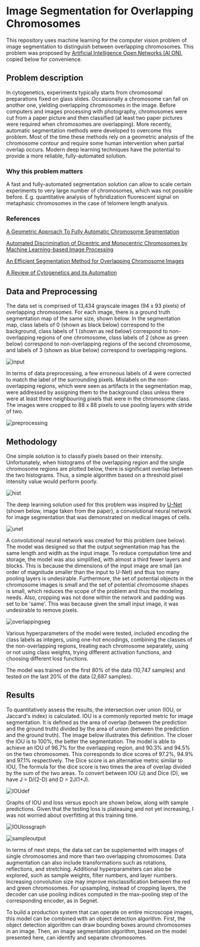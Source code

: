 # Image Segmentation for Overlapping Chromosomes

This repository uses machine learning for the computer vision problem of image segmentation to distinguish between overlapping chromosomes.  This problem was proposed by [Artificial Intelligence Open Networks (AI ON)](http://ai-on.org/projects/visual-segmentation-of-chromosomal-preparations.html), copied below for convenience.  

## Problem description

In cytogenetics, experiments typically starts from chromosomal preparations fixed on glass slides. Occasionally a chromosome can fall on another one, yielding overlapping chromosomes in the image. Before computers and images processing with photography, chromosomes were cut from a paper picture and then classified (at least two paper pictures were required when chromosomes are overlapping). More recently, automatic segmentation methods were developed to overcome this problem. Most of the time these methods rely on a geometric analysis of the chromosome contour and require some human intervention when partial overlap occurs. Modern deep learning techniques have the potential to provide a more reliable, fully-automated solution.

### Why this problem matters

A fast and fully-automated segmentation solution can allow to scale certain experiments to very large number of chromosomes, which was not possible before. E.g. quantitative analysis of hybridization fluorescent signal on metaphasic chromosomes in the case of telomere length analysis.

### References

[A Geometric Approach To Fully Automatic Chromosome Segmentation](https://arxiv.org/abs/1112.4164)

[Automated Discrimination of Dicentric and Monocentric Chromosomes by Machine Learning-based Image Processing](http://biorxiv.org/content/biorxiv/early/2016/01/19/037309.full.pdf) 

[An Efficient Segmentation Method for Overlapping Chromosome Images](http://research.ijcaonline.org/volume95/number1/pxc3894861.pdf)

[A Review of Cytogenetics and its Automation](http://www.scialert.net/qredirect.php?doi=jms.2007.1.18&linkid=pdf)

	
## Data and Preprocessing

The data set is comprised of 13,434 grayscale images (94 x 93 pixels) of overlapping chromosomes. For each image, there is a ground truth segmentation map of the same size, shown below. In the segmentation map, class labels of 0 (shown as black below) correspond to the background, class labels of 1 (shown as red below) correspond to non-overlapping regions of one chromosome, class labels of 2 (show as green below) correspond to non-overlapping regions of the second chromosome, and labels of 3 (shown as blue below) correspond to overlapping regions. 

![input](/images/input_segmentation.png)

In terms of data preprocessing, a few erroneous labels of 4 were corrected to match the label of the surrounding pixels. Mislabels on the non-overlapping regions, which were seen as artifacts in the segmentation map, were addressed by assigning them to the background class unless there were at least three neighbouring pixels that were in the chromosome class. The images were cropped to 88 x 88 pixels to use pooling layers with stride of two.

![preprocessing](/images/input_correction.png)
	
## Methodology

One simple solution is to classify pixels based on their intensity. Unfortunately, when histograms of the overlapping region and the single chromosome regions are plotted below, there is significant overlap between the two histograms. Thus, a simple algorithm based on a threshold pixel intensity value would perform poorly.

![hist](/images/histogram.png)

The deep learning solution used for this problem was inspired by [U-Net](https://arxiv.org/abs/1505.04597v1) (shown below, image taken from the paper), a convolutional neural network for image segmentation that was demonstrated on medical images of cells. 

![unet](/images/unet.png)

A convolutional neural network was created for this problem (see below). The model was designed so that the output segmentation map has the same length and width as the input image. To reduce computation time and storage, the model was also simplified, with almost a third fewer layers and blocks. This is because the dimensions of the input image are small (an order of magnitude smaller than the input to U-Net) and thus too many pooling layers is undesirable. Furthermore, the set of potential objects in the chromosome images is small and the set of potential chromosome shapes is small, which reduces the scope of the problem and thus the modeling needs. Also, cropping was not done within the network and padding was set to be 'same'. This was because given the small input image, it was undesirable to remove pixels. 

![overlappingseg](/images/overlapsegmentationnet.png)

Various hyperparameters of the model were tested, included encoding the class labels as integers, using one-hot encodings, combining the classes of the non-overlapping regions, treating each chromosome separately, using or not using class weights, trying different activation functions, and choosing different loss functions.

The model was trained on the first 80% of the data (10,747 samples) and tested on the last 20% of the data (2,687 samples).

## Results

To quantitatively assess the results, the intersection over union (IOU, or Jaccard's index) is calculated. IOU is a commonly reported metric for image segmentation. It is defined as the area of overlap (between the prediction and the ground truth) divided by the area of union (between the prediction and the ground truth). The image below illustrates this definition. The closer the IOU is to 100%, the better the segmentation. The model is able to achieve an IOU of 96.7% for the overlapping region, and 90.3% and 94.5% on the two chromosomes. This corresponds to dice scores of 97.2%, 94.9% and 97.1% respectively. The Dice score is an alternative metric similar to IOU, The formula for the dice score is two times the area of overlap divided by the sum of the two areas. To convert between IOU (J) and Dice (D), we have J = D/(2-D) and D = 2J(1+J).

![IOUdef](/images/IOU.png)


Graphs of IOU and loss versus epoch are shown below, along with sample predictions. Given that the testing loss is plateauing and not yet increasing, I was not worried about overfitting at this training time. 

![IOUlossgraph](/images/quantresultsplot.png)

![sampleoutput](/images/sampleoutput.png)

In terms of next steps, the data set can be supplemented with images of single chromosomes and more than two overlapping chromosomes. Data augmentation can also include transformations such as rotations, reflections, and stretching. Additional hyperparameters can also be explored, such as sample weights, filter numbers, and layer numbers. Increasing convolution size may improve misclassification between the red and green chromosomes. For upsampling, instead of cropping layers, the decoder can use pooling indices computed in the max-pooling step of the corresponding encoder, as in Segnet. 

To build a production system that can operate on entire microscope images, this model can be combined with an object detection algorithm. First, the object detection algorithm can draw bounding boxes around chromosomes in an image. Then, an image segmentation algorithm, based on the model presented here, can identify and separate chromosomes. 


